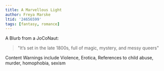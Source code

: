```yaml
---
title: A Marvellous Light
author: Freya Marske
ltid: '24656599'
tags: [fantasy, romance]
---
```


A Blurb from a JoCoNaut:

> "It’s set in the late 1800s, full of magic, mystery, and messy queers"

Content Warnings include Violence, Erotica, References to child abuse, murder,
homophobia, sexism
